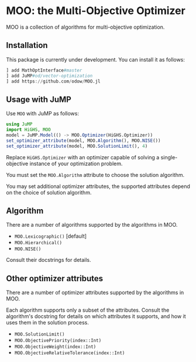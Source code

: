# MOO: the Multi-Objective Optimizer

MOO is a collection of algorithms for multi-objective optimization.

## Installation

This package is currently under development. You can install it as follows:

```julia
] add MathOptInterface#master
] add JuMP#od/vector-optimization
] add https://github.com/odow/MOO.jl
```

## Usage with JuMP

Use `MOO` with JuMP as follows:

```julia
using JuMP
import HiGHS, MOO
model = JuMP.Model(() -> MOO.Optimizer(HiGHS.Optimizer))
set_optimizer_attribute(model, MOO.Algorithm(), MOO.NISE())
set_optimizer_attribute(model, MOO.SolutionLimit(), 4)
```

Replace `HiGHS.Optimizer` with an optimizer capable of solving a
single-objective instance of your optimization problem.

You must set the `MOO.Algorithm` attribute to choose the solution algorithm.

You may set additional optimizer attributes, the supported attributes depend on
the choice of solution algorithm.

## Algorithm

There are a number of algorithms supported by the algorithms in MOO.

 * `MOO.Lexicographic()` [default]
 * `MOO.Hierarchical()`
 * `MOO.NISE()`

Consult their docstrings for details.

## Other optimizer attributes

There are a number of optimizer attributes supported by the algorithms in MOO.

Each algorithm supports only a subset of the attributes. Consult the algorithm's
docstring for details on which attributes it supports, and how it uses them in
the solution process.

 * `MOO.SolutionLimit()`
 * `MOO.ObjectivePriority(index::Int)`
 * `MOO.ObjectiveWeight(index::Int)`
 * `MOO.ObjectiveRelativeTolerance(index::Int)`
